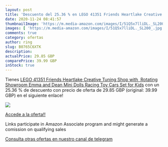 ```yaml
---
layout: post
title: 'Descuento del 25.36 % en LEGO 41351 Friends Heartlake Creative Tu'
date: 2020-11-24 08:41:57
thumbnailImage: 'https://m.media-amazon.com/images/I/51Q5x7lliDL._SL200_.jpg'
images: [ 'https://m.media-amazon.com/images/I/51Q5x7lliDL._SL200_.jpg' ]
comments: true
category: ofertas
author: ring
slug: B0765C6XTK
description:
actualPrice: 29.85 GBP
comparePrice: 39.99 GBP
inStock: true
---
```


Tienes [LEGO 41351 Friends Heartlake Creative Tuning Shop with  Rotating Showroom  Emma and Dean Mini Dolls  Racing Toy Cars Set for Kids](https://www.amazon.co.uk/dp/B0765C6XTK/?tag=tolees0a-21) con un 25.36 % de descuento con precio de oferta de 29.85 GBP (original: 39.99 GBP) en el siguiente enlace!

[![](https://m.media-amazon.com/images/I/51Q5x7lliDL._SL200_.jpg)](https://www.amazon.co.uk/dp/B0765C6XTK/?tag=tolees0a-21)

[Accede a la oferta!!](https://www.amazon.co.uk/dp/B0765C6XTK/?tag=tolees0a-21)

Links participate in Amazon Associate program and might generate a comission on qualifying sales

[Consulta otras ofertas en nuestro canal de telegram](https://t.me/s/ofertas25)
